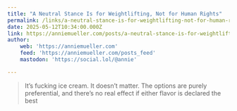 ```yaml
---
title: "A Neutral Stance Is for Weightlifting, Not for Human Rights"
permalink: /links/a-neutral-stance-is-for-weightlifting-not-for-human-rights/index.html
date: 2025-05-12T10:34:00.000Z
link: https://anniemueller.com/posts/a-neutral-stance-is-for-weightlifting-not-for-human-rights
author:
    web: 'https://anniemueller.com'
    feed: 'https://anniemueller.com/posts_feed'
    mastodon: 'https://social.lol/@annie'

---
```


>  It’s fucking ice cream. It doesn’t matter. The options are purely preferential, and there’s no real effect if either flavor is declared the best